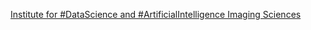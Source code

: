 [Institute for #DataScience and #ArtificialIntelligence   Imaging Sciences](https://qi.tc/qi/118198)